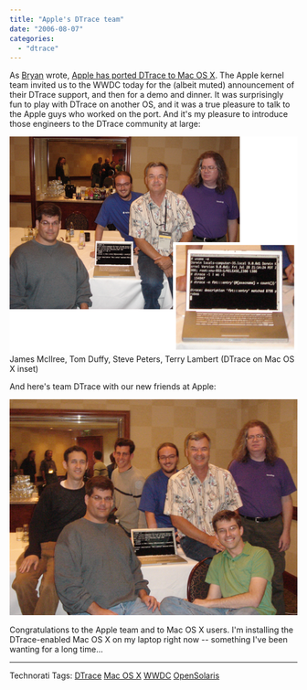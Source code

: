 ```yaml
---
title: "Apple's DTrace team"
date: "2006-08-07"
categories: 
  - "dtrace"
---
```


As [Bryan](http://blogs.sun.com/bmc) wrote, [Apple has ported DTrace to Mac OS X](http://blogs.sun.com/roller/page/bmc?entry=dtrace_on_mac_os_x). The Apple kernel team invited us to the WWDC today for the (albeit muted) announcement of their DTrace support, and then for a demo and dinner. It was surprisingly fun to play with DTrace on another OS, and it was a true pleasure to talk to the Apple guys who worked on the port. And it's my pleasure to introduce those engineers to the DTrace community at large:

![](images/apple_dtrace.png) James McIlree, Tom Duffy, Steve Peters, Terry Lambert (DTrace on Mac OS X inset)

And here's team DTrace with our new friends at Apple:

![](images/apple_dtrace2.png)

Congratulations to the Apple team and to Mac OS X users. I'm installing the DTrace-enabled Mac OS X on my laptop right now -- something I've been wanting for a long time...

* * *

Technorati Tags: [DTrace](http://technorati.com/tag/DTrace) [Mac OS X](http://technorati.com/tag/MacOSX) [WWDC](http://technorati.com/tag/WWDC) [OpenSolaris](http://technorati.com/tag/OpenSolaris)
